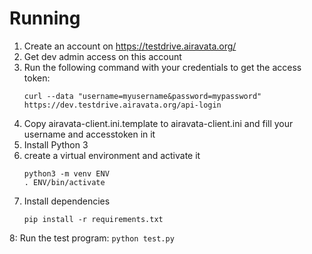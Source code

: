 
# Running
1) Create an account on https://testdrive.airavata.org/
2) Get dev admin access on this account
3) Run the following command with your credentials to get the access token:
    ```
    curl --data "username=myusername&password=mypassword" https://dev.testdrive.airavata.org/api-login
    ```
4) Copy airavata-client.ini.template to airavata-client.ini and fill your username and accesstoken in it
5) Install Python 3
6) create a virtual environment and activate it
   ```
   python3 -m venv ENV
   . ENV/bin/activate
   ```
7) Install dependencies
    ```
    pip install -r requirements.txt
    ```
8: Run the test program: `python test.py`
